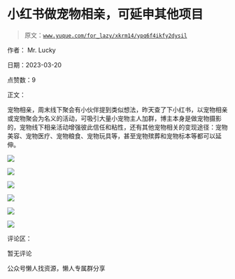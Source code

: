 # 小红书做宠物相亲，可延申其他项目

> 原文：[`www.yuque.com/for_lazy/xkrm14/ypq6f4ikfy2dysil`](https://www.yuque.com/for_lazy/xkrm14/ypq6f4ikfy2dysil)



作者： Mr. Lucky



日期：2023-03-20



点赞数：9



正文：



宠物相亲，周末线下聚会有小伙伴提到类似想法，昨天查了下小红书，以宠物相亲或宠物聚会为名义的活动，可吸引大量小宠物主人加群，博主本身是做宠物摄影的，宠物线下相亲活动增强彼此信任和粘性，还有其他宠物相关的变现途径：宠物美容、宠物医疗、宠物粮食、宠物玩具等，甚至宠物殡葬和宠物标本等都可以延伸。



![](img/4f788d211d11e61ecc72c56e1955a0b3.png)  

![](img/880182fcbc94fbd7b66c6b4f9a090930.png)  

![](img/ca2b4ca567e9cf05c67c8d410864cc75.png)  

![](img/32449f3d124d240372ba755dd7d2bb7a.png)  

![](img/185238660fd70e88f3cc682d139fd165.png)  

![](img/7a75a4f82e73b8b8a9acfc6701d2b9a9.png)  

评论区：



暂无评论



公众号懒人找资源，懒人专属群分享

